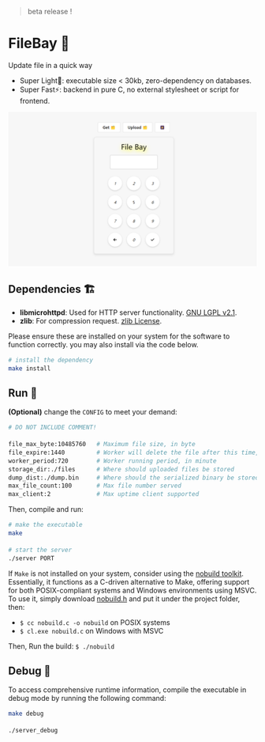 > beta release !

# FileBay 🥳

Update file in a quick way

+ Super Light🍃: executable size < 30kb, zero-dependency on databases.
+ Super Fast⚡: backend in pure C, no external stylesheet or script for frontend.

![demo](/doc/demo.png)

## Dependencies 🏗️

- **libmicrohttpd**: Used for HTTP server functionality. [GNU LGPL v2.1](https://www.gnu.org/software/libmicrohttpd/).
- **zlib**: For compression request. [zlib License](https://zlib.net/zlib_license.html).

Please ensure these are installed on your system for the software to function correctly. you may also install via the code below.

```bash
# install the dependency
make install
```

## Run 🦉

**(Optional)** change the `CONFIG` to meet your demand:

```bash
# DO NOT INCLUDE COMMENT!

file_max_byte:10485760   # Maximum file size, in byte
file_expire:1440         # Worker will delete the file after this time, in minute
worker_period:720        # Worker running period, in minute
storage_dir:./files      # Where should uploaded files be stored
dump_dist:./dump.bin	 # Where should the serialized binary be stored
max_file_count:100       # Max file number served
max_client:2             # Max uptime client supported
```

Then, compile and run:

```bash
# make the executable
make

# start the server
./server PORT
```

If `Make` is not installed on your system, consider using the [nobuild toolkit](https://github.com/tsoding/nobuild). Essentially, it functions as a C-driven alternative to Make, offering support for both POSIX-compliant systems and Windows environments using MSVC. To use it, simply download [nobuild.h](https://github.com/tsoding/nobuild/blob/master/nobuild.h) and put it under the project folder, then:

+ `$ cc nobuild.c -o nobuild` on POSIX systems
+ `$ cl.exe nobuild.c` on Windows with MSVC

Then, Run the build: `$ ./nobuild`

## Debug 🐞
To access comprehensive runtime information, compile the executable in debug mode by running the following command:

```bash
make debug

./server_debug
```